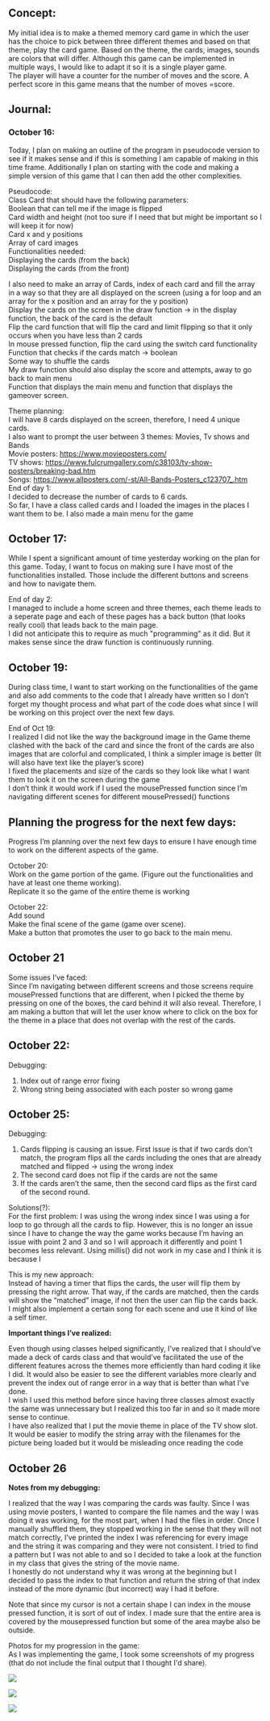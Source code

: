 ## Concept: 

My initial idea is to make a themed memory card game in which the user has the choice to pick between three different themes and based on that theme, play the card game. Based on the theme, the cards, images, sounds are colors that will differ. Although this game can be implemented in multiple ways, I would like to adapt it so it is a single player game. </br>
The player will have a counter for the number of moves and the score. A perfect score in this game means that the number of moves =score. 

## Journal: 
### October 16: 

Today, I plan on making an outline of the program in pseudocode version to see if it makes sense and if this is something I am capable of making in this time frame. Additionally I plan on starting with the code and making a simple version of this game that I can then add the other complexities. </br>

Pseudocode: </br>
Class Card that should have the following parameters:</br>
Boolean that can tell me if the image is flipped </br>
Card width and height (not too sure if I need that but might be important so I will keep it for now)</br>
Card x and y positions </br>
Array of card images </br>
Functionalities needed: </br>
Displaying the cards (from the back)</br>
Displaying the cards (from the front) </br>

I also need to make an array of Cards, index of each card and fill the array in a way so that they are all displayed on the screen (using a for loop and an array for the x position and an array for the y position) </br>
Display the cards on the screen in the draw function → in the display function, the back of the card is the default </br>
Flip the card function that will flip the card and limit flipping so that it only occurs when you have less than 2 cards </br>
In mouse pressed function, flip the card using the switch card functionality </br> 
Function that checks if the cards match → boolean </br>
Some way to shuffle the cards </br>
My draw function should also display the score and attempts, away to go back to main menu </br>
Function that displays the main menu and function that displays the gameover screen. </br>

Theme planning: </br>
I will have 8 cards displayed on the screen, therefore, I need 4 unique cards. </br>
I also want to prompt the user between 3 themes: Movies, Tv shows and Bands </br>
Movie posters: https://www.movieposters.com/ </br>
TV shows: https://www.fulcrumgallery.com/c38103/tv-show-posters/breaking-bad.htm </br>
Songs: https://www.allposters.com/-st/All-Bands-Posters_c123707_.htm </br>
End of day 1: </br>
I decided to decrease the number of cards to 6 cards. </br>
So far, I have a class called cards and I loaded the images in the places I want them to be. I also made a main menu for the game </br>

## October 17: 

While I spent a significant amount of time yesterday working on the plan for this game. Today, I want to focus on making sure I have most of the functionalities installed. Those include the different buttons and screens and how to navigate them. 

End of day 2: </br>
I managed to include a home screen and three themes, each theme leads to a seperate page and each of these pages has a back button (that looks really cool) that leads back to the main page. </br>
I did not anticipate this to require as much "programming" as it did. But it makes sense since the draw function is continuously running. </br>

## October 19:

During class time, I want to start working on the functionalities of the game and also add comments to the code that I already have written so I don’t forget my thought process and what part of the code does what since I will be working on this project over the next few days. 

End of Oct 19: </br>
I realized I did not like the way the background image in the Game theme clashed with the back of the card and since the front of the cards are also images that are colorful and complicated, I think a simpler image is better (It will also have text like the player’s score) </br>
I fixed the placements and size of the cards so they look like what I want them to look it on the screen during the game </br>
I don’t think it would work if I used the mousePressed function since I’m navigating different scenes for different mousePressed() functions </br>

## Planning the progress for the next few days:
Progress I’m planning over the next few days to ensure I have enough time to work on the different aspects of the game. </br>

October 20: </br>
Work on the game portion of the game. (Figure out the functionalities and have at least one theme working). </br>
Replicate it so the game of the entire theme is working </br>

October 22: </br>
Add sound </br>
Make the final scene of the game (game over scene). </br>
Make a button that promotes the user to go back to the main menu. </br>


## October 21

Some issues I’ve faced: </br>
Since I’m navigating between different screens and those screens require mousePressed functions that are different, when I picked the theme by pressing on one of the boxes, the card behind it will also reveal. Therefore, I am making a button that will let the user know where to click on the box for the theme in a place that does not overlap with the rest of the cards. 

## October 22:  
Debugging: </br> 
<ol>
  <li> Index out of range error fixing </li>
  <li> Wrong string being associated with each poster so wrong game </li>
  </ol> 
  
## October 25: 

Debugging: </br>
<ol>
  <li>Cards flipping is causing an issue. First issue is that if two cards don't match, the program flips all the cards including the ones that are already matched and flipped → using the wrong index </li>
  <li>The second card does not flip if the cards are not the same </li>
  <li>If the cards aren’t the same, then the second card flips as the first card of the second round. </li>
  </ol>

Solutions(?):</br>
For the first problem: I was using the wrong index since I was using a for loop to go through all the cards to flip. However, this is no longer an issue since I have to change the way the game works because I’m having an issue with point 2 and 3 and so I will approach it differently and point 1 becomes less relevant. 
Using millis() did not work in my case and I think it is because I

This is my new approach: </br>
Instead of having a timer that flips the cards, the user will flip them by pressing the right arrow. That way, if the cards are matched, then the cards will show the “matched” image, if not then the user can flip the cards back. </br>
I might also implement a certain song for each scene and use it kind of like a self timer. 

**Important things I’ve realized:**

Even though using classes helped significantly, I’ve realized that I should’ve made a deck of cards class and that would’ve facilitated the use of the different features across the themes more efficiently than hard coding it like I did. It would also be easier to see the different variables more clearly and prevent the index out of range error in a way that is better than what I’ve done.  </br>
I wish I used this method before since having three classes almost exactly the same was unnecessary but I realized this too far in and so it made more sense to continue. </br>
I have also realized that I put the movie theme in place of the TV show slot. It would be easier to modify the string array with the filenames for the picture being loaded but it would be misleading once reading the code </br>

## October 26
**Notes from my debugging:**

I realized that the way I was comparing the cards was faulty. Since I was using movie posters, I wanted to compare the file names and the way I was doing it was working, for the most part, when I had the files in order. Once I manually shuffled them, they stopped working in the sense that they will not match correctly, I’ve printed the index I was referencing for every image and the string it was comparing and they were not consistent. I tried to find a pattern but I was not able to and so I decided to take a look at the function in my class that gives the string of the movie name. </br>
I honestly do not understand why it was wrong at the beginning but I decided to pass the index to that function and return the string of that index instead of the more dynamic (but incorrect) way I had it before. 

Note that since my cursor is not a certain shape I can index in the mouse pressed function, it is sort of out of index. I made sure that the entire area is covered by the mousepressed function but some of the area maybe also be outside. 

Photos for my progression in the game: </br>
As I was implementing the game, I took some screenshots of my progress (that do not include the final output that I thought I'd share). </br> 

![](https://github.com/LiyanIbrahim/intro-to-IM/blob/master/midtermProject/mediaForGithub/Screen%20Shot%202020-10-16%20at%207.49.02%20PM.png)

![](https://github.com/LiyanIbrahim/intro-to-IM/blob/master/midtermProject/mediaForGithub/Screen%20Shot%202020-10-19%20at%202.55.33%20PM.png)

![](https://github.com/LiyanIbrahim/intro-to-IM/blob/master/midtermProject/mediaForGithub/Screen%20Shot%202020-10-19%20at%203.05.10%20PM.png)

